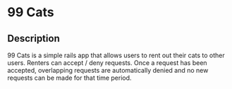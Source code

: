 # 99 Cats

## Description
99 Cats is a simple rails app that allows users to rent out their cats to other users. Renters can accept / deny requests.
Once a request has been accepted, overlapping requests are automatically denied and no new requests can be made for that time period.
